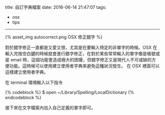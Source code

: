 title: 自訂字典檔案
date: 2016-06-14 21:47:07
tags: 
- osx 
- tips
---
{% asset_img autocorrect.png OSX 修正錯字 %}

對於錯字修正一直都是又愛又恨，尤其是在要輸入特定的非單字的時候。OSX 在輸入完按空白鍵的時候就會進行錯字修正，在對於某些常常輸入的單字像是帳號或是 email 時，這個功能會造成極大的困擾，但錯字修正又是現代人不可或缺的方便功能。這時候可以使用建立使用者字典來避免這種狀況發生。
在 OSX 裡面可以這樣建立使用者字典。

在 terminal 環境輸入以下指令

{% codeblock %}
$ open ~/Library/Spelling/LocalDictionary
{% endcodeblock %}

接下來在文字檔案內加入自己定義的單字即可。
